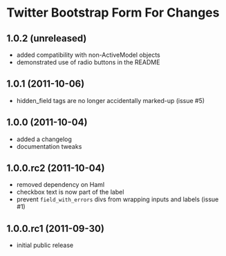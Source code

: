 Twitter Bootstrap Form For Changes
==================================

## 1.0.2 (unreleased) ##
  - added compatibility with non-ActiveModel objects
  - demonstrated use of radio buttons in the README

## 1.0.1 (2011-10-06) ##
  - hidden_field tags are no longer accidentally marked-up (issue #5)

## 1.0.0 (2011-10-04) ##
  - added a changelog
  - documentation tweaks

## 1.0.0.rc2 (2011-10-04) ##
  - removed dependency on Haml
  - checkbox text is now part of the label
  - prevent `field_with_errors` divs from wrapping inputs and labels (issue
      #1)

## 1.0.0.rc1 (2011-09-30) ##
  - initial public release